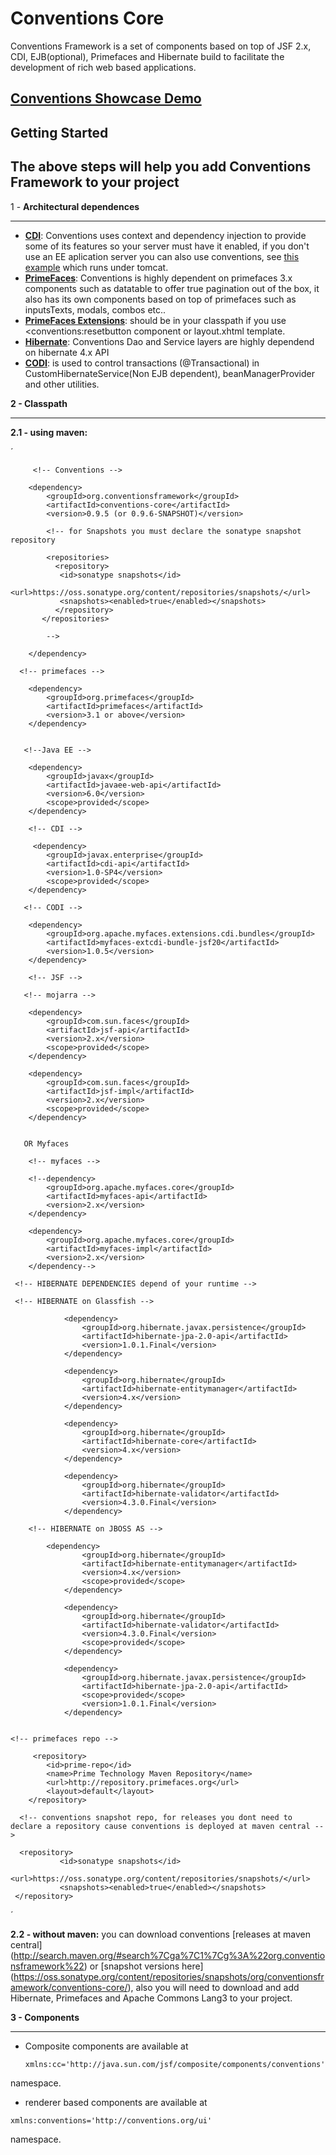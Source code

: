 Conventions Core
===========

Conventions Framework is a set of components based on top of JSF 2.x, CDI, EJB(optional), Primefaces and Hibernate build to facilitate the development of rich web based applications.

[Conventions Showcase Demo](http://conventions-rpestano.rhcloud.com/conventions/)
----------------------
 
 Getting Started
------------------- 

## The above steps will help you add Conventions Framework to your project

 1 -  **Architectural dependences**
***


* **[CDI](http://docs.jboss.org/weld/reference/latest/en-US/html_single/)**: Conventions uses context and dependency injection to provide some of its features so your server must have it enabled, if you don't use an EE aplication server you can also use conventions, see [this example](https://github.com/rmpestano/conventions-issuetracker) which runs under tomcat.
* **[PrimeFaces](http://primefaces.org)**: Conventions is highly dependent on primefaces 3.x components such as datatable to offer true pagination out of the box, it also has its own components based on top of primefaces such as inputsTexts, modals, combos etc..
* **[PrimeFaces Extensions](http://code.google.com/p/primefaces-extensions/)**: should be in your classpath if you use <conventions:resetbutton component or layout.xhtml template.
* **[Hibernate](http://hibernate.org)**: Conventions Dao and Service layers are highly dependend on hibernate 4.x API
* **[CODI](http://myfaces.apache.org/extensions/cdi/download.html)**: is used to control transactions (@Transactional) in CustomHibernateService(Non EJB dependent), beanManagerProvider and other utilities.


 **2 -  Classpath**
***


 **2.1 - using maven:**
        
´

         <!-- Conventions -->

        <dependency>
            <groupId>org.conventionsframework</groupId>
            <artifactId>conventions-core</artifactId>
            <version>0.9.5 (or 0.9.6-SNAPSHOT)</version>
            
            <!-- for Snapshots you must declare the sonatype snapshot repository 
            
            <repositories> 
              <repository>
               <id>sonatype snapshots</id>
               <url>https://oss.sonatype.org/content/repositories/snapshots/</url>
               <snapshots><enabled>true</enabled></snapshots>
              </repository>
           </repositories>
           
            -->
            
        </dependency>
 
      <!-- primefaces -->
 
        <dependency>
            <groupId>org.primefaces</groupId>
            <artifactId>primefaces</artifactId>
            <version>3.1 or above</version>
        </dependency>
 

       <!--Java EE -->
 
        <dependency>
            <groupId>javax</groupId>
            <artifactId>javaee-web-api</artifactId>
            <version>6.0</version>
            <scope>provided</scope>
        </dependency>
 
        <!-- CDI -->
 
         <dependency>
            <groupId>javax.enterprise</groupId>
            <artifactId>cdi-api</artifactId>
            <version>1.0-SP4</version>
            <scope>provided</scope>
        </dependency>
        
       <!-- CODI -->
          
        <dependency>
            <groupId>org.apache.myfaces.extensions.cdi.bundles</groupId>
            <artifactId>myfaces-extcdi-bundle-jsf20</artifactId>
            <version>1.0.5</version>
        </dependency>
          
        <!-- JSF -->

       <!-- mojarra --> 
 
        <dependency>
            <groupId>com.sun.faces</groupId>
            <artifactId>jsf-api</artifactId>
            <version>2.x</version>
            <scope>provided</scope>
        </dependency>

        <dependency>
            <groupId>com.sun.faces</groupId>
            <artifactId>jsf-impl</artifactId>
            <version>2.x</version>
            <scope>provided</scope>
        </dependency>
 

       OR Myfaces 

        <!-- myfaces --> 

        <!--dependency>
            <groupId>org.apache.myfaces.core</groupId>
            <artifactId>myfaces-api</artifactId>
            <version>2.x</version>
        </dependency>
        
        <dependency>
            <groupId>org.apache.myfaces.core</groupId>
            <artifactId>myfaces-impl</artifactId>
            <version>2.x</version>
        </dependency-->     
   
     <!-- HIBERNATE DEPENDENCIES depend of your runtime -->
     
     <!-- HIBERNATE on Glassfish -->
   
                <dependency>
                    <groupId>org.hibernate.javax.persistence</groupId>
                    <artifactId>hibernate-jpa-2.0-api</artifactId>
                    <version>1.0.1.Final</version>
                </dependency>
        
                <dependency>
                    <groupId>org.hibernate</groupId>
                    <artifactId>hibernate-entitymanager</artifactId>
                    <version>4.x</version>
                </dependency>
                
                <dependency>
                    <groupId>org.hibernate</groupId>
                    <artifactId>hibernate-core</artifactId>
                    <version>4.x</version>
                </dependency>

                <dependency>
                    <groupId>org.hibernate</groupId>
                    <artifactId>hibernate-validator</artifactId>
                    <version>4.3.0.Final</version>
                </dependency>     
 
        <!-- HIBERNATE on JBOSS AS -->
 
            <dependency>
                    <groupId>org.hibernate</groupId>
                    <artifactId>hibernate-entitymanager</artifactId>
                    <version>4.x</version>
                    <scope>provided</scope>
                </dependency>

                <dependency>
                    <groupId>org.hibernate</groupId>
                    <artifactId>hibernate-validator</artifactId>
                    <version>4.3.0.Final</version>
                    <scope>provided</scope>
                </dependency>
      
                <dependency>
                    <groupId>org.hibernate.javax.persistence</groupId>
                    <artifactId>hibernate-jpa-2.0-api</artifactId>
                    <scope>provided</scope>
                    <version>1.0.1.Final</version>
                </dependency>
 
 
    <!-- primefaces repo -->
 
         <repository>
            <id>prime-repo</id>
            <name>Prime Technology Maven Repository</name>
            <url>http://repository.primefaces.org</url>
            <layout>default</layout>
        </repository> 
        
      <!-- conventions snapshot repo, for releases you dont need to declare a repository cause conventions is deployed at maven central -->
      
      <repository>
               <id>sonatype snapshots</id>
               <url>https://oss.sonatype.org/content/repositories/snapshots/</url>
               <snapshots><enabled>true</enabled></snapshots>
     </repository>
´

**2.2 - without maven:** you can download conventions [releases at maven central] (http://search.maven.org/#search%7Cga%7C1%7Cg%3A%22org.conventionsframework%22) or [snapshot versions here] (https://oss.sonatype.org/content/repositories/snapshots/org/conventionsframework/conventions-core/), also you will need to download and add Hibernate, Primefaces and Apache Commons Lang3 to your project.



**3 -  Components**
***
 * Composite components are available at 

 
    `xmlns:cc='http://java.sun.com/jsf/composite/components/conventions'`


namespace.

  * renderer based components are available at

    

   `xmlns:conventions='http://conventions.org/ui'`

 
namespace.    